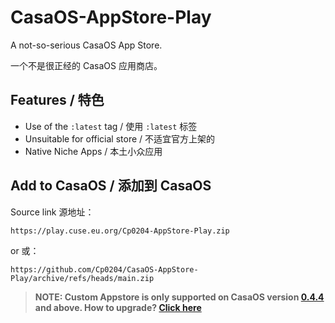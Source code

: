 # CasaOS-AppStore-Play

A not-so-serious CasaOS App Store.

一个不是很正经的 CasaOS 应用商店。

## Features / 特色

 - Use of the `:latest` tag / 使用 `:latest` 标签
 - Unsuitable for official store / 不适宜官方上架的
 - Native Niche Apps / 本土小众应用

## Add to CasaOS / 添加到 CasaOS

Source link 源地址：
```
https://play.cuse.eu.org/Cp0204-AppStore-Play.zip
```
or 或：

```
https://github.com/Cp0204/CasaOS-AppStore-Play/archive/refs/heads/main.zip
```


> **NOTE: Custom Appstore is only supported on CasaOS version [0.4.4](https://blog.casaos.io/blog/32.html) and above. How to upgrade? [Click here](#-how-to-upgrade-casaos)**